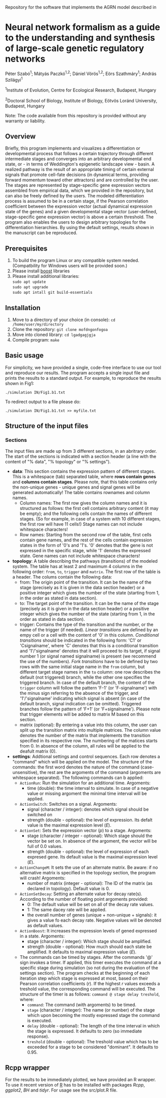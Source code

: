 Repository for the software that implements the AGRN model described in

# Neural network formalism as a guide to the understanding and synthesis of large-scale genetic regulatory networks

Péter Szabó<sup>1</sup>; Mátyás Paczkó<sup>1,2</sup>; Dániel Vörös<sup>1,2</sup>; Eörs Szathmáry<sup>1</sup>; András Szilágyi<sup>1</sup>

<sup>1</sup>Institute of Evolution, Centre for Ecological Research, Budapest, Hungary

<sup>2</sup>Doctoral School of Biology, Institute of Biology, Eötvös Loránd University, Budapest, Hungary

Note: The code available from this repository is provided without any warranty or liability.

## Overview

Briefly, this program implements and visualizes a differentiation or developmental process that follows a certain trajectory through different intermediate stages and converges into an arbitrary developmental end state, or - in terms of Weddington's epigenetic landscape view - basin. A realized pathway is the result of an appropriate timing of certain external signals that promote cell-fate decisions (in dynamical terms, providing forward momentum toward other attractors) and are controlled by the user. The stages are represented by stage-specific gene expression vectors assembled from empirical data, which we provided in the repository, but can also be freely defined by the users. The modeled differentiation process is assumed to be in a certain stage, if the Pearson correlation coefficient between the expression vector (actual dynamical expression state of the genes) and a given developmental stage vector (user-defined, stage-specific gene expression vector) is above a certain threshold. The program also enables the users to design arbitrary topologies for the differentiation hierarchies. By using the default settings, results shown in the manuscript can be reproduced.

## Prerequisites

1. To build the program Linux or any compatible system needed. (Compatbility for Windows users will be provided soon.)
2. Please install [boost](https://www.boost.org/) libraries
3. Please install additional libraries:  
`sudo apt update`  
`sudo apt upgrade`  
`sudo apt intall git build-essentials`

## Installation

1. Move to a directory of your choice (in console): `cd /home/user/my/directory`
2. Clone the repository: `git clone mofdngonfogoa`
3. Move into cloned library: `cd lgadgagjgja`
4. Compile program: `make`

## Basic usage

For simplicity, we have provided a single, code-free interface to use our tool and reproduce our results. The program accepts a single input file and prints the results to a standard output. For example, to reproduce the results shown in Fig1:

`./simulation IN/Fig1.b1.txt`

To redirect output to a file please do:

`./simulation IN/Fig1.b1.txt >> myfile.txt`

## Structure of the input files

### Sections

The input files are made up from 3 different sections, in an abritrary order. The start of the sections is indicated with a section header (a line with the content of "% data", "% topology" or "% settings").

- **data**: This section contains the expression pattern of different stages. This is a whitespace (tab) separated table, where **rows contain genes** and **columns contain stages**. Please note, that this table contains only the non-unique genes - unique genes and signal genes will be generated automatically! The table contains rownames and column names. 
    - Column names: The first row gives the column names and it is structured as follows: the first cell contains arbitrary content (it may be empty); and the following cells contain the names of different stages. (So for example, in case of a system with 10 different stages, the first row will have 11 cells!) Stage names can not include whitespace characters!
    - Row names: Starting from the second row of the table, first cells contain gene names, and the rest of the cells contain expression states in the form of '0's and '1's. '0' denotes that the gene is not expressed in the specific stage, while '1' denotes the expressed state. Gene names can not include whitespace characters!
- **topology**: A table describing the pathways (transitions) of the modeled system. The table has at least 2 and maximum 4 columns in the following order: `from`, `to`, `trigger` and `matrix`. The first row of the table is a header. The colums contain the following data:
    - from: The origin point of the transition. It can be the name of the stage (precisely as it is given in the data section header) or a positive integer which gives the number of the state (starting from 1, in the order as stated in data section).
    - to: The target point of the transition. It can be the name of the stage (precisely as it is given in the data section header) or a positive integer which gives the number of the state (starting from 1, in the order as stated in data section).
    - trigger: Contains the type of the transition and the number, or the name of the trigger (if needed). *Linear transitions* are defined by an empy cell or a cell with the content of '0' in this column. *Conditional transitions* should be indicated in the following form: 'C1' or 'Csignalname', where 'C' denotes that this is a conditional transition and '1'/'signalname' denotes that it will proceed to its target, if signal number 1 (or signal named signalname) is present (we recommend the use of the numbers). *Fork transitions* have to be defined by two rows with the same initial stage name in the `from` column, but different target stage names in the `to` column: one row describes the default (not triggered) branch, while the other one specifies the triggered branch. In case of the default branch, the content of the `trigger` column will follow the pattern 'F-1' (or 'F-signalname') with the minus sign referring to the absence of the trigger, and '1'/'signalname' indicating which signal is absent (in case of the default branch, signal indication can be omitted). Triggered branches follow the pattern of 'F+1' (or 'F+signalname'). Please note that trigger elements will be added to matrix M based on this section.
    - matrix (optional): By entering a value into this column, the user can split up the transition matrix into multiple matrices. The column value denotes the number of the matrix that implements the transition specified in its respective row. The numbering of the matices starts from 0. In absence of the column, all rules will be applied to the deafult matrix (0).
- **settings**: Addtional settings and control sequences. Each row denotes a "command" which will be applied on the model. The structure of the commands: the first word denotes the nature of the command (case-unsensitive), the rest are the argoments of the command (argoments are whitespace separated). The following commands can b applied:
    - `ActionRun`: Run the simulation for an additional time. Argoments:
        - time (double): the time interval to simulate. In case of a negative value or missing argoment the minimal time interval will be applied.
    - `ActionSwitch`: Switches on a signal. Argoments:
        - signal (character / integer): denotes which signal should be switched on
        - strength (double - optional): the level of expression. Its defalt value is the maximal expression level ($E$).
    - `ActionSet`: Sets the expression vector ($p$) to a stage. Argoments:
        - stage (character / integer - optional): Which stage should the vector be set on. In absence of the argoment, the vector will be full of 0.0 values.
        - strength (double - optional): the level of expression of each expresed gene. Its default value is the maximal expression level ($E$).
    - `ActionChangeM`: It sets the use of an alternate matrix. Be aware: if no alternative matrix is specified in the topology section, the program will crash! Argoments:
        - number of matrix (integer - optional): The ID of the matrix (as declared in topology). Default value is 0.
    - `ActionSetDecay`: Setting an alternate value for decay rate(s). According to the number of floating point argoments provided:
        - 0: The default value will be set on all of the decay rate values.
        - 1: The same dacey rate will be applied.
        - the overall number of genes (unique + non-unique + signals): it gives a value fo each decay rate. Negative values will be denoted as default values.
    - `ActionBoost`: It increases the expression levels of gened expressed in a state. Argoments:
        - stage (character / integer): Which stage should be amplified.
        - strength (double - optional): How much should each state be amplified. It defaults to maximal expression value ($E$). 
    - The commands can be timed by stages. After the commands '@' sign invokes a timer. If applied, this timer executes the command at a specific stage during simulation (so not during the evaluation of the settings section). The program checks at the beginning of each iteration step which stage is expressed at most, based on their Pearson correlation coefficients ($r$). If the highest $r$ values exceeds a treshold value, the corresponding command will be executed. The structure of the timer is as follows: `command @ stage delay treshold`, where: 
        - `command`: The command (with argoments) to be timed.
        - `stage` (character / integer): The name (or number) of the stage which upon becoming the mostly expressed stage the command is executed.
        - `delay` (double - optional): The length of the time interval in which the stage is expressed. It defaults to zero (so immediate response).
        - `treshold` (double - optional): The treshold value which has to be exceeded for a stage to be considered "dominant". It defaults to 0.95.

## Rcpp wrapper

For the results to be immediately plotted, we have provided an R wrapper. To use it recent version of [R](https://cran.r-project.org/) has to be installed with packages *Rcpp*, *ggplot2*, *BH* and *tidyr*. For usage see the src/plot.R file.
